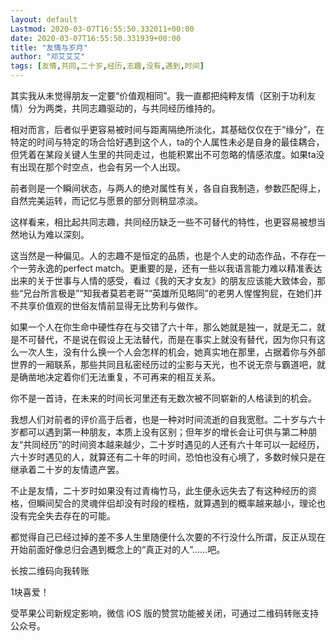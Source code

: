 ```yaml
---
layout: default
Lastmod: 2020-03-07T16:55:50.332011+00:00
date: 2020-03-07T16:55:50.331939+00:00
title: "友情与岁月"
author: "邓艾艾艾"
tags: [友情,共同,二十岁,经历,志趣,没有,遇到,时间]
---
```


  

其实我从未觉得朋友一定要“价值观相同”。我一直都把纯粹友情（区别于功利友情）分为两类，共同志趣驱动的，与共同经历维持的。  

相对而言，后者似乎更容易被时间与距离隔绝所淡化，其基础仅仅在于“缘分”，在特定的时间与特定的场合恰好遇到这个人，ta的个人属性未必是自身的最佳耦合，但凭着在某段关键人生里的共同走过，也能积累出不可忽略的情感浓度。如果ta没有出现在那个时空点，也会有另一个人出现。

前者则是一个瞬间状态，与两人的绝对属性有关，各自自我制造，参数匹配得上，自然完美运转，而记忆与愿景的部分则稍显凉淡。

这样看来，相比起共同志趣，共同经历缺乏一些不可替代的特性，也更容易被想当然地认为难以深刻。

这当然是一种偏见。人的志趣不是恒定的品质，也是个人史的动态作品，不存在一个一劳永逸的perfect match。更重要的是，还有一些以我语言能力难以精准表达出来的关于世事与人情的感受，看过《我的天才女友》的朋友应该能大致体会，那些“兄台所言极是”“知我者莫若老哥”“英雄所见略同”的老男人惺惺狗屁，在她们并不共享价值观的世俗友情前显得无比势利与做作。

如果一个人在你生命中硬性存在与交错了六十年，那么她就是独一，就是无二，就是不可替代，不是说在假设上无法替代，而是在事实上就没有替代，因为你只有这么一次人生，没有什么换一个人会怎样的机会，她真实地在那里，占据着你与外部世界的一厢联系，那些共同且私密经历过的尘影与天光，也不说无奈与霸道吧，就是确凿地决定着你们无法重复，不可再来的相互关系。

你不是一首诗，在未来的时间长河里还有无数次被不同崭新的人格读到的机会。

我想人们对前者的评价高于后者，也是一种对时间流逝的自我宽慰。二十岁与六十岁都可以遇到第一种朋友，本质上没有区别；但年岁的增长会让可供与第二种朋友“共同经历”的时间资本越来越少，二十岁时遇见的人还有六十年可以一起经历，六十岁时遇见的人，就算还有二十年的时间，恐怕也没有心境了，多数时候只是在继承着二十岁的友情遗产罢。

不止是友情，二十岁时如果没有过青梅竹马，此生便永远失去了有这种经历的资格，但瞬间契合的灵魂伴侣却没有时段的桎梏，就算遇到的概率越来越小，理论也没有完全失去存在的可能。

都觉得自己已经过掉的差不多人生里随便什么次要的不行没什么所谓，反正从现在开始前面好像总归会遇到概念上的“真正对的人”……吧。

长按二维码向我转账

1块喜爱！

受苹果公司新规定影响，微信 iOS 版的赞赏功能被关闭，可通过二维码转账支持公众号。

